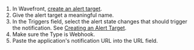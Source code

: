 1. In Wavefront, [create an alert target](/webhooks/add).
1. Give the alert target a meaningful name.
1. In the Triggers field, select the alert state changes that should trigger the notification. See [Creating an Alert Target](https://docs.wavefront.com/webhooks_alert_notification.html#creating-an-alert-target).
1. Make sure the Type is Webhook.
1. Paste the application's notification URL into the URL field.
